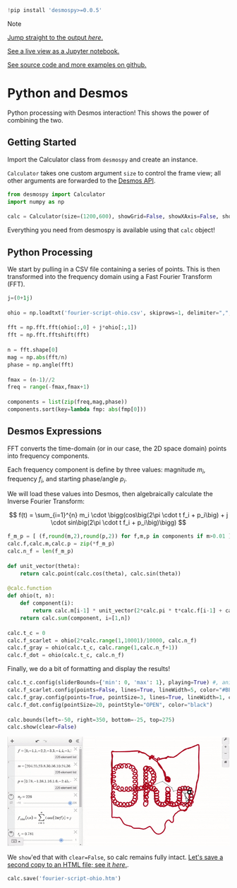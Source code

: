 ```python
!pip install 'desmospy>=0.0.5'
```

> [!NOTE]
>
> [Jump straight to the output *here*.](https://nbviewer.org/github/timdechant/desmospy/blob/main/examples/fourier-script-ohio/fourier-script-ohio.htm)
>
> [See a live view as a Jupyter notebook.](https://nbviewer.org/github/timdechant/desmospy/blob/main/examples/fourier-script-ohio/fourier-script-ohio.ipynb)
> 
> [See source code and more examples on github.](https://github.com/timdechant/desmospy)

# Python and Desmos

Python processing with Desmos interaction!  This shows the power of combining the two.

## Getting Started

Import the Calculator class from <code>desmospy</code> and create an instance.

<code>Calculator</code> takes one custom argument <code>size</code> to control the frame view; all other arguments are forwarded to the [Desmos API](https://www.desmos.com/api/v1.9/docs/index.html#document-calculator).


```python
from desmospy import Calculator
import numpy as np

calc = Calculator(size=(1200,600), showGrid=False, showXAxis=False, showYAxis=False)
```

Everything you need from desmospy is available using that <code>calc</code> object!

## Python Processing

We start by pulling in a CSV file containing a series of points.  This is then transformed into the frequency domain using a Fast Fourier Transform (FFT).


```python
j=(0+1j)

ohio = np.loadtxt('fourier-script-ohio.csv', skiprows=1, delimiter=",", dtype=float)

fft = np.fft.fft(ohio[:,0] + j*ohio[:,1])
fft = np.fft.fftshift(fft)

n = fft.shape[0]
mag = np.abs(fft/n)
phase = np.angle(fft)

fmax = (n-1)//2
freq = range(-fmax,fmax+1)

components = list(zip(freq,mag,phase))
components.sort(key=lambda fmp: abs(fmp[0]))
```

## Desmos Expressions

FFT converts the time-domain (or in our case, the 2D space domain) points into frequency components.

Each frequency component is define by three values: magnitude $m_i$, frequency $f_i$, and starting phase/angle $p_i$.

We will load these values into Desmos, then algebraically calculate the Inverse Fourier Transform:

$$
f(t) = \sum_{i=1}^{n} m_i \cdot \bigg(cos\big(2\pi \cdot t f_i + p_i\big) + j \cdot sin\big(2\pi \cdot t f_i + p_i\big)\bigg)
$$


```python
f_m_p = [ (f,round(m,2),round(p,2)) for f,m,p in components if m>0.01 ]
calc.f,calc.m,calc.p = zip(*f_m_p)
calc.n_f = len(f_m_p)

def unit_vector(theta):
    return calc.point(calc.cos(theta), calc.sin(theta))

@calc.function
def ohio(t, n):
    def component(i):
        return calc.m[i-1] * unit_vector(2*calc.pi * t*calc.f[i-1] + calc.p[i-1])
    return calc.sum(component, i=[1,n])

calc.t_c = 0
calc.f_scarlet = ohio(2*calc.range(1,10001)/10000, calc.n_f)
calc.f_gray = ohio(calc.t_c, calc.range(1,calc.n_f+1))
calc.f_dot = ohio(calc.t_c, calc.n_f)
```

Finally, we do a bit of formatting and display the results!


```python
calc.t_c.config(sliderBounds={'min': 0, 'max': 1}, playing=True) #, animationPeriod=80000, loopMode="LOOP_FORWARD")
calc.f_scarlet.config(points=False, lines=True, lineWidth=5, color="#BE0119")
calc.f_gray.config(points=True, pointSize=3, lines=True, lineWidth=1, color="#111111")
calc.f_dot.config(pointSize=20, pointStyle="OPEN", color="black")

calc.bounds(left=-50, right=350, bottom=-25, top=275)
calc.show(clear=False)
```
[<img src="fourier-script-ohio.gif">](https://nbviewer.org/github/timdechant/desmospy/blob/main/examples/fourier-script-ohio/fourier-script-ohio.htm)

We <code>show</code>'ed that with <code>clear=False</code>, so calc remains fully intact.  [Let's save a second copy to an HTML file; see it *here*.](https://nbviewer.org/github/timdechant/desmospy/blob/main/examples/fourier-script-ohio/fourier-script-ohio.htm).


```python
calc.save('fourier-script-ohio.htm')
```
